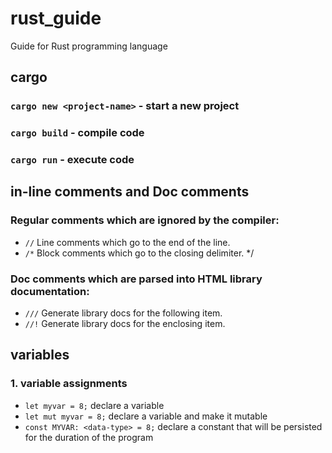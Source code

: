 # rust_guide
Guide for Rust programming language
## cargo
### `cargo new <project-name>` - start a new project
### `cargo build` - compile code
### `cargo run` - execute code

## in-line comments and Doc comments
### Regular comments which are ignored by the compiler:
- `//` Line comments which go to the end of the line.
- `/*` Block comments which go to the closing delimiter. */
### Doc comments which are parsed into HTML library documentation:
- `///` Generate library docs for the following item.
- `//!` Generate library docs for the enclosing item.

## variables
### 1. variable assignments
- `let myvar = 8;` declare a variable
- `let mut myvar = 8;` declare a variable and make it mutable
- `const MYVAR: <data-type> = 8;` declare a constant that will be persisted for the duration of the program

